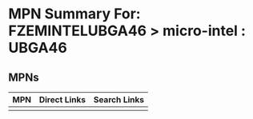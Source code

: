 



# MPN Summary For: FZEMINTELUBGA46 > micro-intel : UBGA46

## MPNs
  

|MPN|Direct Links|Search Links|
| :--- | :--- | :--- |
||||

